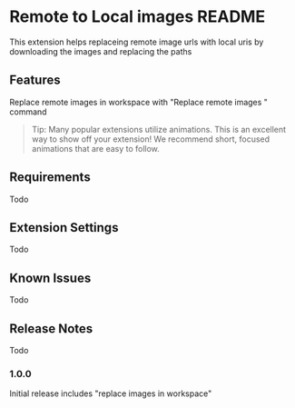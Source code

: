 # Remote to Local images README

This extension helps replaceing remote image urls with local uris by downloading the images and replacing the paths
## Features

Replace remote images in workspace with "Replace remote images " command

> Tip: Many popular extensions utilize animations. This is an excellent way to show off your extension! We recommend short, focused animations that are easy to follow.

## Requirements

Todo
## Extension Settings

Todo

## Known Issues

Todo

## Release Notes

Todo

### 1.0.0

Initial release includes "replace images in workspace"

